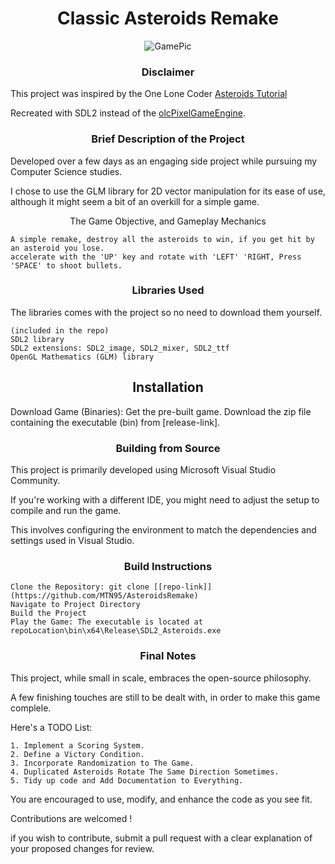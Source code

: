 # <div align="center">Classic Asteroids Remake </div>


<div align="center">
    <img src="https://github.com/MTN95/AsteroidsRemake/assets/113786893/d91239fc-5195-4fa8-af3c-f710fb0b316e" alt="GamePic">
</div>


### <div align="center">Disclaimer</div>

 
    
This project was inspired by the One Lone Coder [Asteroids Tutorial](https://www.youtube.com/watch?v=QgDR8LrRZhk)

Recreated with SDL2 instead of the [olcPixelGameEngine](https://github.com/OneLoneCoder/olcPixelGameEngine).



### <div align="center">Brief Description of the Project </div>
   
    
Developed over a few days as an engaging side project while pursuing my Computer Science studies.

I chose to use the GLM library for 2D vector manipulation for its ease of use, although it might seem a bit of an overkill for a simple game. 


<div align="center">    
The Game Objective, and Gameplay Mechanics
</div>

    A simple remake, destroy all the asteroids to win, if you get hit by an asteroid you lose. 
    accelerate with the 'UP' key and rotate with 'LEFT' 'RIGHT, Press 'SPACE' to shoot bullets.   


### <div align="center">Libraries Used</div>

The libraries comes with the project so no need to download them yourself.


    (included in the repo)
    SDL2 library
    SDL2 extensions: SDL2_image, SDL2_mixer, SDL2_ttf
    OpenGL Mathematics (GLM) library 

## <div align="center">Installation</div>


Download Game (Binaries): Get the pre-built game. Download the zip file containing the executable (bin) from [release-link].


### <div align="center">Building from Source</div>


This project is primarily developed using Microsoft Visual Studio Community. 

If you're working with a different IDE, you might need to adjust the setup to compile and run the game. 

This involves configuring the environment to match the dependencies and settings used in Visual Studio.


### <div align="center">Build Instructions</div>

    Clone the Repository: git clone [[repo-link]](https://github.com/MTN95/AsteroidsRemake)
    Navigate to Project Directory
    Build the Project
    Play the Game: The executable is located at repoLocation\bin\x64\Release\SDL2_Asteroids.exe

### <div align="center">Final Notes</div>


This project, while small in scale, embraces the open-source philosophy. 

A few finishing touches are still to be dealt with, in order to make this game complele. 

Here's a TODO List:
    
    1. Implement a Scoring System.
    2. Define a Victory Condition.
    3. Incorporate Randomization to The Game.
    4. Duplicated Asteroids Rotate The Same Direction Sometimes.
    5. Tidy up code and Add Documentation to Everything.
    

You are encouraged to use, modify, and enhance the code as you see fit. 

Contributions are welcomed !

if you wish to contribute, submit a pull request with a clear explanation of your proposed changes for review. 

